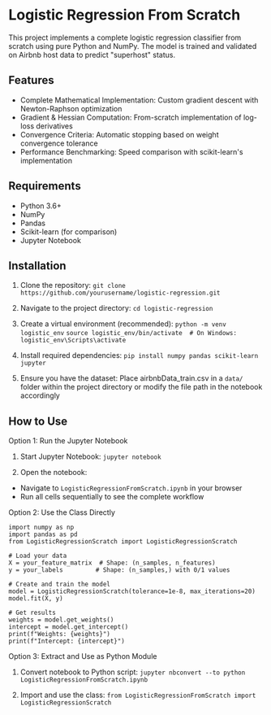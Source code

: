 # Logistic Regression From Scratch

This project implements a complete logistic regression classifier from scratch using pure Python and NumPy. The model is trained and validated on Airbnb host data to predict "superhost" status. 

## Features

- Complete Mathematical Implementation: Custom gradient descent with Newton-Raphson optimization
- Gradient & Hessian Computation: From-scratch implementation of log-loss derivatives
- Convergence Criteria: Automatic stopping based on weight convergence tolerance
- Performance Benchmarking: Speed comparison with scikit-learn's implementation

## Requirements
- Python 3.6+
- NumPy
- Pandas
- Scikit-learn (for comparison)
- Jupyter Notebook

## Installation

1. Clone the repository:
`git clone https://github.com/yourusername/logistic-regression.git`

2. Navigate to the project directory:
`cd logistic-regression`

3. Create a virtual environment (recommended):
`python -m venv logistic_env`
`source logistic_env/bin/activate  # On Windows: logistic_env\Scripts\activate`

4. Install required dependencies:
`pip install numpy pandas scikit-learn jupyter`

5. Ensure you have the dataset:
Place airbnbData_train.csv in a `data/` folder within the project directory or modify the file path in the notebook accordingly

## How to Use

Option 1: Run the Jupyter Notebook
1. Start Jupyter Notebook:
`jupyter notebook`

2. Open the notebook:
- Navigate to `LogisticRegressionFromScratch.ipynb` in your browser
- Run all cells sequentially to see the complete workflow

Option 2: Use the Class Directly
```
import numpy as np
import pandas as pd
from LogisticRegressionScratch import LogisticRegressionScratch

# Load your data
X = your_feature_matrix  # Shape: (n_samples, n_features)
y = your_labels         # Shape: (n_samples,) with 0/1 values

# Create and train the model
model = LogisticRegressionScratch(tolerance=1e-8, max_iterations=20)
model.fit(X, y)

# Get results
weights = model.get_weights()
intercept = model.get_intercept()
print(f"Weights: {weights}")
print(f"Intercept: {intercept}")
```

Option 3: Extract and Use as Python Module

1. Convert notebook to Python script:
`jupyter nbconvert --to python LogisticRegressionFromScratch.ipynb`

2. Import and use the class:
`from LogisticRegressionFromScratch import LogisticRegressionScratch`
